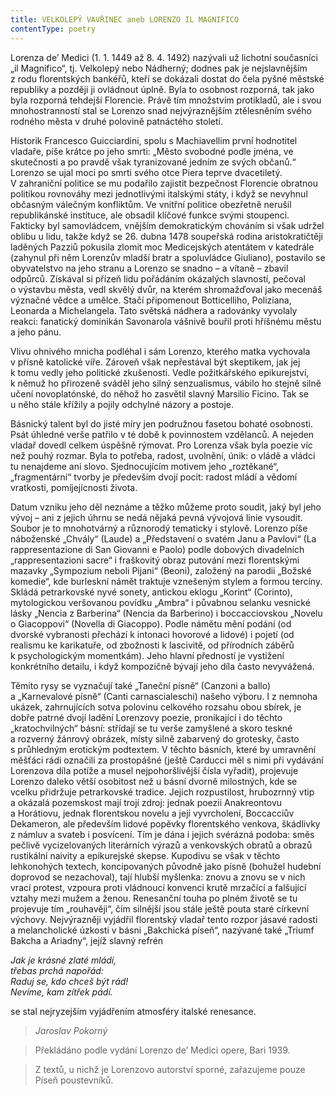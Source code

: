 ```yaml
---
title: VELKOLEPÝ VAVŘINEC aneb LORENZO IL MAGNIFICO
contentType: poetry
---
```


<section>

Lorenza de’ Medici (1. 1. 1449 až 8. 4. 1492) nazývali už lichotní současníci „il Magnifico“, tj. Velkolepý nebo Nádherný; dodnes pak je nejslavnějším z rodu florentských bankéřů, kteří se dokázali dostat do čela pyšné městské republiky a později ji ovládnout úplně. Byla to osobnost rozporná, tak jako byla rozporná tehdejší Florencie. Právě tím množstvím protikladů, ale i svou mnohostranností stal se Lorenzo snad nejvýraznějším ztělesněním svého rodného města v druhé polovině patnáctého století.

Historik Francesco Guicciardini, spolu s Machiavellim první hodnotitel vladaře, píše krátce po jeho smrti: „Město svobodné podle jména, ve skutečnosti a po pravdě však tyranizované jedním ze svých občanů.“ Lorenzo se ujal moci po smrti svého otce Piera teprve dvacetiletý. V zahraniční politice se mu podařilo zajistit bezpečnost Florencie obratnou politikou rovnováhy mezi jednotlivými italskými státy, i když se nevyhnul občasným válečným konfliktům. Ve vnitřní politice obezřetně nerušil republikánské instituce, ale obsadil klíčové funkce svými stoupenci. Fakticky byl samovládcem, vnějším demokratickým chováním si však udržel oblibu u lidu, takže když se 26. dubna 1478 soupeřská rodina aristokratičtěji laděných Pazziů pokusila zlomit moc Medicejských atentátem v katedrále (zahynul při něm Lorenzův mladší bratr a spoluvládce Giuliano), postavilo se obyvatelstvo na jeho stranu a Lorenzo se snadno – a vítaně – zbavil odpůrců. Získával si přízeň lidu pořádáním okázalých slavností, pečoval o výstavbu města, vedl skvělý dvůr, na kterém shromažďoval jako mecenáš význačné vědce a umělce. Stačí připomenout Botticelliho, Poliziana, Leonarda a Michelangela. Tato světská nádhera a radovánky vyvolaly reakci: fanatický dominikán Savonarola vášnivě bouřil proti hříšnému městu a jeho pánu.

Vlivu ohnivého mnicha podléhal i sám Lorenzo, kterého matka vychovala v přísně katolické víře. Zároveň však nepřestával být skeptikem, jak jej k tomu vedly jeho politické zkušenosti. Vedle požitkářského epikurejství, k němuž ho přirozeně sváděl jeho silný senzualismus, vábilo ho stejně silně učení novoplatónské, do něhož ho zasvětil slavný Marsilio Ficino. Tak se u něho stále křížily a pojily odchylné názory a postoje.

Básnický talent byl do jisté míry jen podružnou fasetou bohaté osobnosti. Psát úhledné verše patřilo v té době k povinnostem vzdělanců. A nejeden vladař dovedl celkem úspěšně rýmovat. Pro Lorenza však byla poezie víc než pouhý rozmar. Byla to potřeba, radost, uvolnění, únik: o vládě a vládci tu nenajdeme ani slovo. Sjednocujícím motivem jeho „roztěkané“, „fragmentární“ tvorby je především dvojí pocit: radost mládí a vědomí vratkosti, pomíjejícnosti života.

Datum vzniku jeho děl neznáme a těžko můžeme proto soudit, jaký byl jeho vývoj – ani z jejich úhrnu se nedá nějaká pevná vývojová linie vysoudit. Soubor je to mnohotvárný a různorodý tematicky i stylově. Lorenzo píše náboženské „Chvály“ (Laude) a „Představení o svatém Janu a Pavlovi“ (La rappresentazione di San Giovanni e Paolo) podle dobových divadelních „rappresenta­zioni sacre“ i fraškovitý obraz putování mezi florentskými mazavky „Sympozium neboli Pijani“ (Beoni), založený na parodii „Božské komedie“, kde burleskní námět traktuje vznešeným stylem a formou tercíny. Skládá petrarkovské nyvé sonety, antickou eklogu „Korint“ (Corinto), mytologickou veršovanou povídku „Ambra“ i půvabnou selanku vesnické lásky „Nencia z Barberina“ (Nencia da Barberino) i boccacciovskou „Novelu o Giacoppovi“ (Novella di Giacoppo). Podle námětu mění podání (od dvorské vybranosti přechází k intonaci hovorové a lidové) i pojetí (od realismu ke karikatuře, od zbožnosti k lascivitě, od přírodních záběrů k psychologickým momentkám). Jeho hlavní předností je vystižení konkrétního detailu, i když kompozičně bývají jeho díla často nevyvážená.

Těmito rysy se vyznačují také „Taneční písně“ (Canzoni a ballo) a „Karnevalové písně“ (Canti carnascialeschi) našeho výboru. I z nemnoha ukázek, zahrnujících sotva polovinu celkového rozsahu obou sbírek, je dobře patrné dvojí ladění Lorenzovy poezie, pronikající i do těchto „kratochvilných“ básní: střídají se tu verše zamyšlené a skoro teskné a rozverný žánrový obrázek, místy silně zabarvený do grotesky, často s průhledným erotickým podtextem. V těchto básních, které by umravnění měšťáci rádi označili za prostopášné (ještě Carducci měl s nimi při vydávání Lorenzova díla potíže a musel nejpohoršlivější čísla vyřadit), projevuje Lorenzo daleko větší osobitost než u básní dvorně milostných, kde se vcelku přidržuje petrarkovské tradice. Jejich rozpustilost, hrubozrnný vtip a okázalá pozemskost mají trojí zdroj: jednak poezii Ana­kreontovu a Horátiovu, jednak florentskou novelu a její vyvrcholení, Boccacciův Dekameron, ale především lidové popěvky florentského venkova, škádlivky z námluv a svateb i posvícení. Tím je dána i jejich svérázná podoba: směs pečlivě vycizelovaných literárních výrazů a venkovských obratů a obrazů rustikální naivi­ty a epikurejské skepse. Kupodivu se však v těchto lehkonohých textech, koncipovaných původně jako písně (bohužel hudební doprovod se nezachoval), tají hlubší myšlenka: znovu a znovu se v nich vrací protest, vzpoura proti vládnoucí konvenci krutě mrzačící a falšující vztahy mezi mužem a ženou. Renesanční touha po plném životě se tu projevuje tím „rouhavěji“, čím silnější jsou stále ještě pouta staré církevní výchovy. Nejvýrazněji vyjádřil florentský vladař tento rozpor jásavé radosti a melancholické úzkosti v básni „Bakchická píseň“, nazývané také „Triumf Bakcha a Ariadny“, jejíž slavný refrén

</section>

<section>

_Jak je krásné zlaté mládí,  
třebas prchá napořád:  
Raduj se, kdo chceš být rád!  
Nevíme, kam zítřek pádí._

</section>

<section>

se stal nejryzejším vyjádřením atmosféry italské renesance.

</section>

<section>

> _Jaroslav Pokorný_

> Překládáno podle vydání Lorenzo de’ Medici opere, Bari 1939.

> Z textů, u nichž je Lorenzovo autorství sporné, zařazujeme pouze Píseň poustevníků.

</section>
